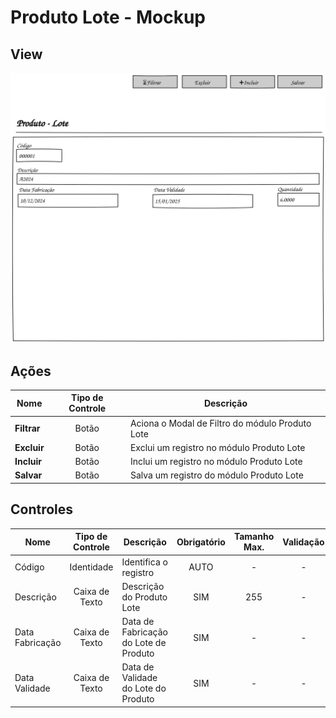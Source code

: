# Produto Lote - Mockup

## View
![](pencil/svg/produto-lote.svg)

## Ações
|Nome|Tipo de Controle|Descrição|
|---|:---:|---|
|**Filtrar**|Botão|Aciona o Modal de Filtro do módulo Produto Lote|
|**Excluir**|Botão|Exclui um registro no módulo Produto Lote|
|**Incluir**|Botão|Inclui um registro no módulo Produto Lote|
|**Salvar**|Botão|Salva um registro do módulo Produto Lote|

## Controles
|Nome|Tipo de Controle|Descrição|Obrigatório|Tamanho Max.|Validação|
|---|:---:|---|:---:|:---:|:---:|
|Código|Identidade|Identifica o registro|AUTO|-|-|
|Descrição|Caixa de Texto|Descrição do Produto Lote|SIM|255|-|
|Data Fabricação|Caixa de Texto|Data de Fabricação do Lote de Produto|SIM|-|-|
|Data Validade|Caixa de Texto|Data de Validade do Lote do Produto|SIM|-|-|
